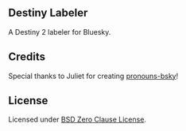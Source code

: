 ## Destiny Labeler
A Destiny 2 labeler for Bluesky.

## Credits
Special thanks to Juliet for creating [pronouns-bsky](https://github.com/notjuliet/pronouns-bsky)!

## License
Licensed under [BSD Zero Clause License](LICENSE).